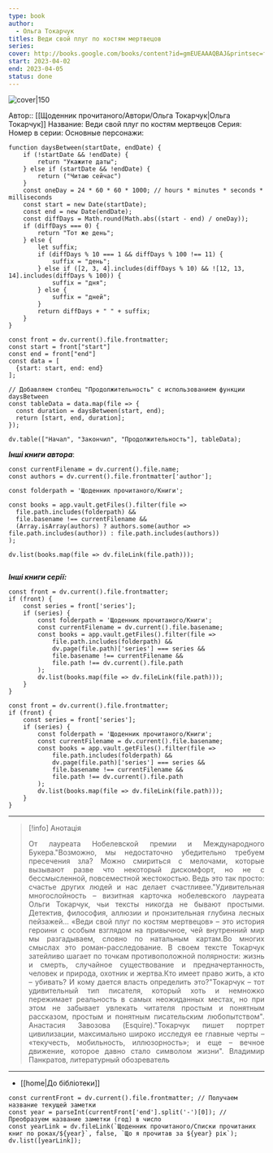 ```yaml
---
type: book
author:
  - Ольга Токарчук
titles: Веди свой плуг по костям мертвецов
series:
cover: http://books.google.com/books/content?id=gmEUEAAAQBAJ&printsec=frontcover&img=1&zoom=1&edge=curl&source=gbs_api
start: 2023-04-02
end: 2023-04-05
status: done
---
```

![cover|150](Ольга%20Токарчук%20-%20Веди%20свой%20плуг%20по%20костям%20мертвецов.jpg)

Автор:: [[Щоденник прочитаного/Автори/Ольга Токарчук|Ольга Токарчук]]
Название: Веди свой плуг по костям мертвецов
Серия:
Номер в серии:
Основные персонажи:

```dataviewjs
function daysBetween(startDate, endDate) {
	if (!startDate && !endDate) { 
		return "Укажите даты"; 
	} else if (startDate && !endDate) {
		return ("Читаю сейчас")
	}
	const oneDay = 24 * 60 * 60 * 1000; // hours * minutes * seconds * milliseconds
	const start = new Date(startDate);
	const end = new Date(endDate);
	const diffDays = Math.round(Math.abs((start - end) / oneDay));
	if (diffDays === 0) {
		return "Тот же день";   
	} else {
		let suffix;     
	    if (diffDays % 10 === 1 && diffDays % 100 !== 11) {
		    suffix = "день";     
	    } else if ([2, 3, 4].includes(diffDays % 10) && ![12, 13, 14].includes(diffDays % 100)) {
			suffix = "дня";     
		} else {       
			suffix = "дней";     
		}          
		return diffDays + " " + suffix;   
	} 
}  

const front = dv.current().file.frontmatter;
const start = front["start"]
const end = front["end"]
const data = [
  {start: start, end: end}
];

// Добавляем столбец "Продолжительность" с использованием функции daysBetween
const tableData = data.map(file => {
  const duration = daysBetween(start, end);
  return [start, end, duration];
});

dv.table(["Начал", "Закончил", "Продолжительность"], tableData);
```
***Інші книги автора***:
```dataviewjs
const currentFilename = dv.current().file.name;
const authors = dv.current().file.frontmatter['author'];

const folderpath = 'Щоденник прочитаного/Книги';

const books = app.vault.getFiles().filter(file =>
  file.path.includes(folderpath) &&
  file.basename !== currentFilename &&
  (Array.isArray(authors) ? authors.some(author => file.path.includes(author)) : file.path.includes(authors))
);

dv.list(books.map(file => dv.fileLink(file.path)));


```
***Інші книги серії:***
```dataviewjs
const front = dv.current().file.frontmatter;
if (front) {
	const series = front['series'];
	if (series) {
		const folderpath = 'Щоденник прочитаного/Книги';
		const currentFilename = dv.current().file.basename;
		const books = app.vault.getFiles().filter(file =>  
			file.path.includes(folderpath) && 
			dv.page(file.path)['series'] === series && 
			file.basename !== currentFilename &&
			file.path !== dv.current().file.path 
		);
		dv.list(books.map(file => dv.fileLink(file.path)));
	}
}

```

```dataviewjs
const front = dv.current().file.frontmatter;
if (front) {
	const series = front['series'];
	if (series) {
		const folderpath = 'Щоденник прочитаного/Книги';
		const currentFilename = dv.current().file.basename;
		const books = app.vault.getFiles().filter(file =>  
			file.path.includes(folderpath) && 
			dv.page(file.path)['series'] === series && 
			file.basename !== currentFilename &&
			file.path !== dv.current().file.path 
		);
		dv.list(books.map(file => dv.fileLink(file.path)));
	}
}

```

---
>[!info] Анотація
><p align="justify">От лауреата Нобелевской премии и Международного Букера."Возможно, мы недостаточно убедительно требуем пресечения зла? Можно смириться с мелочами, которые вызывают разве что некоторый дискомфорт, но не с бессмысленной, повсеместной жестокостью. Ведь это так просто: счастье других людей и нас делает счастливее."Удивительная многослойность – визитная карточка нобелевского лауреата Ольги Токарчук, чьи тексты никогда не бывают простыми. Детектив, философия, аллюзии и пронзительная глубина лесных пейзажей... «Веди свой плуг по костям мертвецов» – это история героини с особым взглядом на привычное, чей внутренний мир мы разгадываем, словно по натальным картам.Во многих смыслах это роман-расследование. В своем тексте Токарчук затейливо шагает по точкам противоположной полярности: жизнь и смерть, случайное существование и предначертанность, человек и природа, охотник и жертва.Кто имеет право жить, а кто – убивать? И кому дается власть определить это?"Токарчук – тот удивительный тип писателя, который хоть и немножко пережимает реальность в самых неожиданных местах, но при этом не забывает увлекать читателя простым и понятным рассказом, простым и понятным писательским любопытством". Анастасия Завозова (Esquire)."Токарчук пишет портрет цивилизации, максимально широко исследуя ее главные черты – «текучесть, мобильность, иллюзорность»; и еще – вечное движение, которое давно стало символом жизни". Владимир Панкратов, литературный обозреватель</p>

___
- [[home|До бібліотеки]]
```dataviewjs
const currentFront = dv.current().file.frontmatter; // Получаем название текущей заметки
const year = parseInt(currentFront['end'].split('-')[0]); // Преобразуем название заметки (год) в число
const yearLink = dv.fileLink(`Щоденник прочитаного/Списки прочитаних книг по роках/${year}`, false, `Що я прочитав за ${year} рік`);
dv.list([yearLink]);
```
